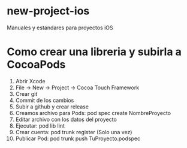 # new-project-ios
Manuales y estandares para proyectos iOS

# Como crear una libreria y subirla a CocoaPods
1. Abrir Xcode
2. File -> New -> Project -> Cocoa Touch Framework
3. Crear git
4. Commit de los cambios
5. Subir a github y crear release
6. Creamos archivo para Pods:
    pod spec create NombreProyecto
7. Editar archivo con los datos del proyecto
8. Ejecutar: pod lib lint
9. Crear cuenta: pod trunk register <Your Email> (Solo una vez)
10. Publicar Pod: pod trunk push TuProyecto.podspec